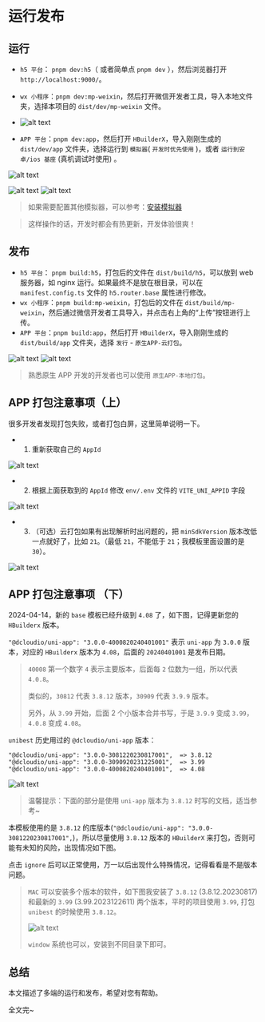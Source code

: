 # 运行发布

## 运行

- `h5 平台`： `pnpm dev:h5`（ 或者简单点 `pnpm dev` ），然后浏览器打开 `http://localhost:9000/`。
- `wx 小程序`：`pnpm dev:mp-weixin`，然后打开微信开发者工具，导入本地文件夹，选择本项目的 `dist/dev/mp-weixin` 文件。
- ![alt text](./assets/11-1.png)

- `APP 平台`：`pnpm dev:app`，然后打开 `HBuilderX`，导入刚刚生成的 `dist/dev/app` 文件夹，选择运行到 `模拟器`( `开发时优先使用` )，或者 `运行到安卓/ios 基座` (真机调试时使用) 。

![alt text](./assets/11-2.png)

![alt text](./assets/11-3.png)
![alt text](./assets/11-4.png)

> 如果需要配置其他模拟器，可以参考：[安装模拟器](https://uniapp.dcloud.net.cn/tutorial/run/installSimulator.html)

> 这样操作的话，开发时都会有热更新，开发体验很爽！

## 发布

- `h5 平台`： `pnpm build:h5`，打包后的文件在 `dist/build/h5`，可以放到 web 服务器，如 nginx 运行。如果最终不是放在根目录，可以在 `manifest.config.ts` 文件的 `h5.router.base` 属性进行修改。
- `wx 小程序`：`pnpm build:mp-weixin`，打包后的文件在 `dist/build/mp-weixin`，然后通过微信开发者工具导入，并点击右上角的“上传”按钮进行上传。
- `APP 平台`：`pnpm build:app`，然后打开 `HBuilderX`，导入刚刚生成的 `dist/build/app` 文件夹，选择 `发行` - `原生APP-云打包`。

![alt text](./assets/11-5.png)
![alt text](./assets/11-6.png)

> 熟悉原生 APP 开发的开发者也可以使用 `原生APP-本地打包`。

## APP 打包注意事项（上）

很多开发者发现打包失败，或者打包白屏，这里简单说明一下。

- 1. 重新获取自己的 `AppId`

![alt text](./assets/11-7.png)

- 2. 根据上面获取到的 `AppId` 修改 `env/.env` 文件的 `VITE_UNI_APPID` 字段

![alt text](./assets/11-8.png)

- 3. （可选）云打包如果有出现解析时出问题的，把 `minSdkVersion` 版本改低一点就好了，比如 `21`。（最低 `21`，不能低于 `21`；我模板里面设置的是 `30`）。

![alt text](./assets/11-9.png)

## APP 打包注意事项 （下）

2024-04-14，新的 `base` 模板已经升级到 `4.08` 了，如下图，记得更新您的 `HBuilderx` 版本。

`"@dcloudio/uni-app": "3.0.0-4000820240401001"` 表示 `uni-app` 为 `3.0.0` 版本，对应的 `HBuilderx` 版本为 `4.08`，后面的 `20240401001` 是发布日期。

> `40008` 第一个数字 `4` 表示主要版本，后面每 `2` 位数为一组，所以代表 `4.0.8`。
>
> 类似的，`30812` 代表 `3.8.12` 版本，`30909` 代表 `3.9.9` 版本。
>
> 另外，从 `3.99` 开始，后面 2 个小版本合并书写，于是 `3.9.9` 变成 `3.99`，`4.0.8` 变成 `4.08`。

`unibest` 历史用过的 `@dcloudio/uni-app` 版本：

```text
"@dcloudio/uni-app": "3.0.0-3081220230817001",  => 3.8.12
"@dcloudio/uni-app": "3.0.0-3090920231225001",  => 3.99
"@dcloudio/uni-app": "3.0.0-4000820240401001",  => 4.08
```

![alt text](./assets/11-10.png)

> 温馨提示：下面的部分是使用 `uni-app` 版本为 `3.8.12` 时写的文档，适当参考~

本模板使用的是 `3.8.12` 的库版本(`"@dcloudio/uni-app": "3.0.0-3081220230817001",`)，所以尽量使用 `3.8.12` 版本的 `HBuilderX` 来打包，否则可能有未知的风险，出现情况如下图。

点击 `ignore` 后可以正常使用，万一以后出现什么特殊情况，记得看看是不是版本问题。

> `MAC` 可以安装多个版本的软件，如下图我安装了 `3.8.12` (3.8.12.20230817) 和最新的 `3.99` (3.99.2023122611) 两个版本，平时的项目使用 `3.99`, 打包 `unibest` 的时候使用 `3.8.12`。
>
> ![alt text](./assets/11-11.png)
>
> `window` 系统也可以，安装到不同目录下即可。

## 总结

本文描述了多端的运行和发布，希望对您有帮助。

全文完~
